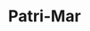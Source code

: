 ---
title: "Patri-Mar"
url: /ciudad-autonoma-de-buenos-aires/patri-mar-coronel-ramon-lorenzo-falcon/
shop: Partyzubehör
---